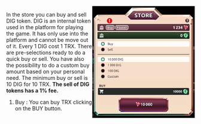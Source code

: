 <img align="right" height="300" src="../_media/store-screen-nr.png">

In the store you can buy and sell DIG token. DIG is an internal token used in the platform for playing the game. It has only use into the platform and cannot be move out of it. Every 1 DIG cost 1 TRX.  There are pre-selections ready to do a quick buy or sell. You have also the possibility to do a custom buy amount based on your personal need. The minimum buy or sell is 10 DIG for 10 TRX. **The sell of DIG tokens has a 1% fee.**

1. Buy : You can buy TRX clicking on the BUY button.

